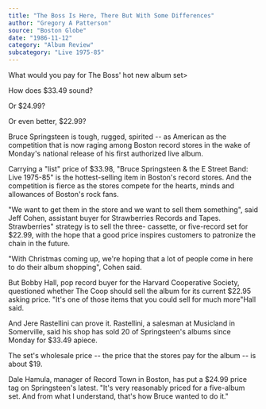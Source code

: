 ```yaml
---
title: "The Boss Is Here, There But With Some Differences"
author: "Gregory A Patterson"
source: "Boston Globe"
date: "1986-11-12"
category: "Album Review"
subcategory: "Live 1975-85"
---
```


What would you pay for The Boss' hot new album set>

How does $33.49 sound?

Or $24.99?

Or even better, $22.99?

Bruce Springsteen is tough, rugged, spirited -- as American as the competition that is now raging among Boston record stores in the wake of Monday's national release of his first authorized live album.

Carrying a "list" price of $33.98, "Bruce Springsteen & the E Street Band: Live 1975-85" is the hottest-selling item in Boston's record stores. And the competition is fierce as the stores compete for the hearts, minds and allowances of Boston's rock fans.

"We want to get them in the store and we want to sell them something", said Jeff Cohen, assistant buyer for Strawberries Records and Tapes. Strawberries" strategy is to sell the three- cassette, or five-record set for $22.99, with the hope that a good price inspires customers to patronize the chain in the future.

"With Christmas coming up, we're hoping that a lot of people come in here to do their album shopping", Cohen said.

But Bobby Hall, pop record buyer for the Harvard Cooperative Society, questioned whether The Coop should sell the album for its current $22.95 asking price. "It's one of those items that you could sell for much more"Hall said.

And Jere Rastellini can prove it. Rastellini, a salesman at Musicland in Somerville, said his shop has sold 20 of Springsteen's albums since Monday for $33.49 apiece.

The set's wholesale price -- the price that the stores pay for the album -- is about $19.

Dale Hamula, manager of Record Town in Boston, has put a $24.99 price tag on Springsteen's latest. "It's very reasonably priced for a five-album set. And from what I understand, that's how Bruce wanted to do it."